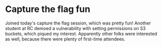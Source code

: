 # Capture the flag fun
Joined today's capture the flag session, which was pretty fun! Another student at RC demoed a vulnerability with setting permissions on S3 buckets, which piqued my interest. Apparently other folks were interested as well, because there were plenty of first-time attendees.

